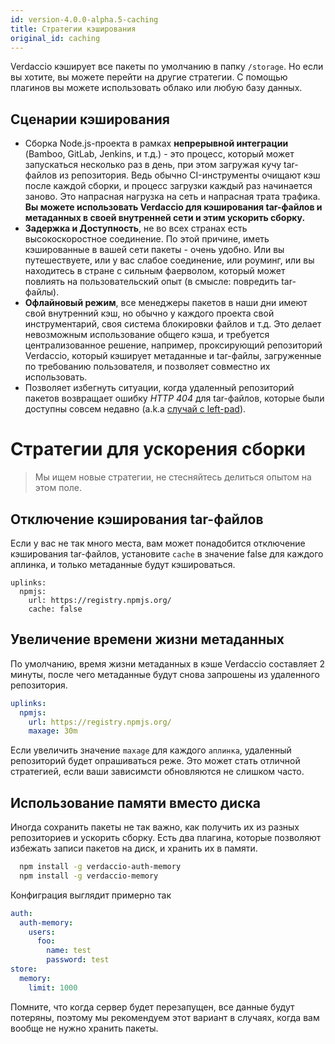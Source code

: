```yaml
---
id: version-4.0.0-alpha.5-caching
title: Стратегии кэширования
original_id: caching
---
```


Verdaccio кэширует все пакеты по умолчанию в папку `/storage`. Но если вы хотите, вы можете перейти на другие стратегии. С помощью плагинов вы можете использовать облако или любую базу данных.

## Сценарии кэширования

* Сборка Node.js-проекта в рамках **непрерывной интеграции** (Bamboo, GitLab, Jenkins, и т.д.) - это процесс, который может запускаться несколько раз в день, при этом загружая кучу tar-файлов из репозитория. Ведь обычно CI-инструменты очищают кэш после каждой сборки, и процесс загрузки каждый раз начинается заново. Это напрасная нагрузка на сеть и напрасная трата трафика. **Вы можете использовать Verdaccio для кэширования tar-файлов и метаданных в своей внутренней сети и этим ускорить сборку.**
* **Задержка и Доступность**, не во всех странах есть высокоскоростное соединение. По этой причине, иметь кэшированные в вашей сети пакеты - очень удобно. Или вы путешествуете, или у вас слабое соединение, или роуминг, или вы находитесь в стране с сильным фаерволом, который может повлиять на пользовательский опыт (в смысле: повредить tar-файлы).
* **Офлайновый режим**, все менеджеры пакетов в наши дни имеют свой внутренний кэш, но обычно у каждого проекта свой инструментарий, своя система блокировки файлов и т.д. Это делает невозможным использование общего кэша, и требуется централизованное решение, например, проксирующий репозиторий Verdaccio, который кэширует метаданные и tar-файлы, загруженные по требованию пользователя, и позволяет совместно их использовать.
* Позволяет избегнуть ситуации, когда удаленный репозиторий пакетов возвращает ошибку *HTTP 404* для tar-файлов, которые были доступны совсем недавно (a.k.a [случай с left-pad](https://www.theregister.co.uk/2016/03/23/npm_left_pad_chaos/)).

# Стратегии для ускорения сборки

> Мы ищем новые стратегии, не стесняйтесь делиться опытом на этом поле.

## Отключение кэширования tar-файлов

Если у вас не так много места, вам может понадобится отключение кэширования tar-файлов, установите `cache` в значение false для каждого аплинка, и только метаданные будут кэшироваться.

    uplinks:
      npmjs:
        url: https://registry.npmjs.org/
        cache: false
    

## Увеличение времени жизни метаданных

По умолчанию, время жизни метаданных в кэше Verdaccio составляет 2 минуты, после чего метаданные будут снова запрошены из удаленного репозитория.

```yaml
uplinks:
  npmjs:
    url: https://registry.npmjs.org/
    maxage: 30m
```

Если увеличить значение `maxage` для каждого `аплинка`, удаленный репозиторий будет опрашиваться реже. Это может стать отличной стратегией, если ваши зависимсти обновляются не слишком часто.

## Использование памяти вместо диска

Иногда сохранить пакеты не так важно, как получить их из разных репозиториев и ускорить сборку. Есть два плагина, которые позволяют избежать записи пакетов на диск, и хранить их в памяти.

```bash
  npm install -g verdaccio-auth-memory
  npm install -g verdaccio-memory
```

Конфиграция выглядит примерно так

```yaml
auth:
  auth-memory:
    users:
      foo:
        name: test
        password: test
store:
  memory:
    limit: 1000
```

Помните, что когда сервер будет перезапущен, все данные будут потеряны, поэтому мы рекомендуем этот вариант в случаях, когда вам вообще не нужно хранить пакеты.